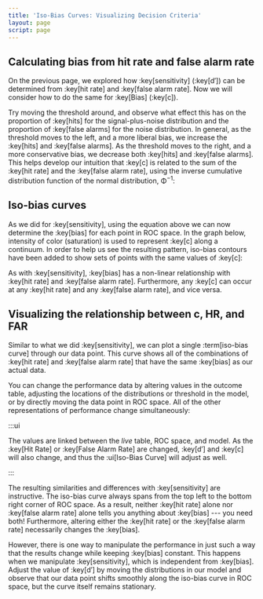 ```yaml
---
title: 'Iso-Bias Curves: Visualizing Decision Criteria'
layout: page
script: page
---
```


## Calculating bias from hit rate and false alarm rate

On the previous page, we explored how :key[sensitivity] (:key[d′]) can be determined from :key[hit
rate] and :key[false alarm rate]. Now we will consider how to do the same for :key[Bias] (:key[c]).

<sdt-example-interactive order="trm">
  <sdt-model interactive threshold bias distributions sensitivity color="outcome"></sdt-model>
</sdt-example-interactive>

Try moving the threshold around, and observe what effect this has on the proportion of :key[hits]
for the signal-plus-noise distribution and the proportion of :key[false alarms] for the
noise distribution. In general, as the threshold moves to the left, and a more liberal bias,
we increase the :key[hits] and :key[false alarms]. As the threshold moves to the right, and a more
conservative bias, we decrease both :key[hits] and :key[false alarms]. This helps develop our
intuition that :key[c] is related to the sum of the :key[hit rate] and the :key[false alarm rate],
using the inverse cumulative distribution function of the normal distribution, <span
class="math-greek">Φ</span><sup class="exp">−1</sup>:

<sdt-equation-hrfar2c></sdt-equation-hrfar2c>

<sdt-equation-hrfar2c numeric interactive hit-rate=".5" false-alarm-rate=".5">
  </sdt-equation-hrfar2c>

## Iso-bias curves

As we did for :key[sensitivity], using the equation above we can now determine the :key[bias] for
each point in ROC space. In the graph below, intensity of color (saturation) is used to represent
:key[c] along a continuum. In order to help us see the resulting pattern, iso-bias contours have
been added to show sets of points with the same values of :key[c]:

<sdt-example-interactive>
  <roc-space contour="bias" point="none" iso-d="none" iso-c="none"></roc-space>
</sdt-example-interactive>

As with :key[sensitivity], :key[bias] has a non-linear relationship with :key[hit rate] and
:key[false alarm rate]. Furthermore, any :key[c] can occur at any :key[hit rate] and any :key[false
alarm rate], and vice versa.

## Visualizing the relationship between <span class="math-var">c</span>, HR, and FAR

Similar to what we did :key[sensitivity], we can plot a single :term[iso-bias curve] through our data
point. This curve shows all of the combinations of :key[hit rate] and :key[false alarm rate] that
have the same :key[bias] as our actual data.

You can change the performance data by altering values in the outcome table, adjusting the locations
of the distributions or threshold in the model, or by directly moving the data point in ROC space.
All of the other representations of performance change simultaneously:

<sdt-example-interactive>
  <detectable-table interactive numeric summary="stimulusRates accuracy"
    hits="80" misses="20" false-alarms="10" correct-rejections="90"></detectable-table>
  <roc-space interactive point="all" iso-d="none" iso-c="all"></roc-space>
  <sdt-model interactive threshold bias distributions sensitivity color="outcome"></sdt-model>
</sdt-example-interactive>

:::ui

The values are linked between the *live* table, ROC space, and model. As the :key[Hit Rate] or
:key[False Alarm Rate] are changed, :key[d′] and :key[c] will also change, and thus the
:ui[Iso-Bias Curve] will adjust as well.

:::

The resulting similarities and differences with :key[sensitivity] are instructive. The iso-bias
curve always spans from the top left to the bottom right corner of ROC space. As a result, neither
:key[hit rate] alone nor :key[false alarm rate] alone tells you anything about :key[bias] --- you
need both! Furthermore, altering either the :key[hit rate] or the :key[false alarm rate] necessarily
changes the :key[bias].

However, there is one way to manipulate the performance in just such a way that the results change
while keeping :key[bias] constant. This happens when we manipulate :key[sensitivity], which is
independent from :key[bias]. Adjust the value of :key[d′] by moving the distributions in our
model and observe that our data point shifts smoothly along the iso-bias curve in ROC space, but the
curve itself remains stationary.
